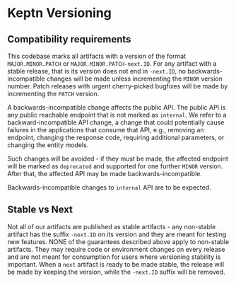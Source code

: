 # Keptn Versioning

## Compatibility requirements

This codebase marks all artifacts with a version of the format `MAJOR.MINOR.PATCH` or
`MAJOR.MINOR.PATCH-next.ID`. For any artifact with a stable release, that is its version does not
end in `-next.ID`, no backwards-incompatible changes will be made unless incrementing the `MINOR`
version number. Patch releases with urgent cherry-picked bugfixes will be made by incrementing the
`PATCH` version.

A backwards-incompatible change affects the public API. The public API is any public reachable endpoint
that is not marked as `internal`. We refer to a backward-incompatible API change, a change that could
potentially cause failures in the applications that consume that API, e.g., removing an endpoint,
changing the response code, requiring additional parameters, or changing the entity models.

Such changes will be avoided - if they must be made, the affected endpoint will be marked as `deprecated`
and supported for one further `MINOR` version. After that, the affected API may be made backwards-incompatible.

Backwards-incompatible changes to `internal` API are to be expected.

## Stable vs Next

Not all of our artifacts are published as stable artifacts - any non-stable artifact has the suffix
`-next.ID` on its version and they are meant for testing new features. NONE of the guarantees described
above apply to non-stable artifacts. They may require code or environment changes on every release and
are not meant for consumption for users where versioning stability is important. When a `next` artifact
is ready to be made stable, the release will be made by keeping the version, while the `-next.ID` suffix
will be removed.
